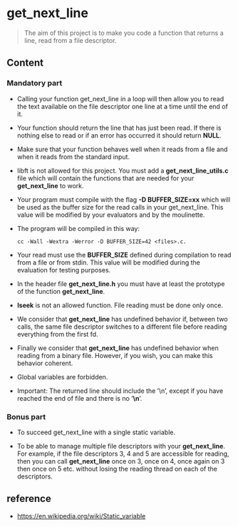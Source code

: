 # get_next_line 

> The aim of this project is to make you code a function that returns a line,
read from a file descriptor.

## Content

### Mandatory part

- Calling your function get_next_line in a loop will then allow you to read the text
available on the file descriptor one line at a time until the end of it.

- Your function should return the line that has just been read. If there is nothing
else to read or if an error has occurred it should return **NULL**.

- Make sure that your function behaves well when it reads from a file and when it
reads from the standard input.

- libft is not allowed for this project. You must add a **get_next_line_utils.c** file
which will contain the functions that are needed for your **get_next_line** to work.

- Your program must compile with the flag **-D BUFFER_SIZE=xx** which will be used
as the buffer size for the read calls in your get_next_line. This value will be
modified by your evaluators and by the moulinette.

- The program will be compiled in this way:

  `cc -Wall -Wextra -Werror -D BUFFER_SIZE=42 <files>.c. `

- Your read must use the **BUFFER_SIZE** defined during compilation to read from
a file or from stdin. This value will be modified during the evaluation for testing
purposes.
 
- In the header file **get_next_line.h** you must have at least the prototype of the
function **get_next_line**.

- **lseek** is not an allowed function. File reading must be done only once.

- We consider that **get_next_line** has undefined behavior if, between two calls, the
same file descriptor switches to a different file before reading everything from the
first fd.

- Finally we consider that **get_next_line** has undefined behavior when reading from
a binary file. However, if you wish, you can make this behavior coherent.

- Global variables are forbidden.

- Important: The returned line should include the ’\n’, except if you have reached
the end of file and there is no ’**\n**’.

### Bonus part

- To succeed get_next_line with a single static variable.

- To be able to manage multiple file descriptors with your **get_next_line**. For
example, if the file descriptors 3, 4 and 5 are accessible for reading, then you can
call **get_next_line** once on 3, once on 4, once again on 3 then once on 5 etc.
without losing the reading thread on each of the descriptors.

## reference 
- https://en.wikipedia.org/wiki/Static_variable 